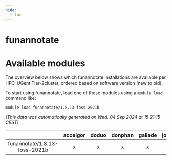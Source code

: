 ```yaml
---
hide:
  - toc
---
```


funannotate
===========

# Available modules


The overview below shows which funannotate installations are available per HPC-UGent Tier-2cluster, ordered based on software version (new to old).

To start using funannotate, load one of these modules using a `module load` command like:

```shell
module load funannotate/1.8.13-foss-2021b
```

*(This data was automatically generated on Wed, 04 Sep 2024 at 15:21:15 CEST)*  

| |accelgor|doduo|donphan|gallade|joltik|shinx|skitty|
| :---: | :---: | :---: | :---: | :---: | :---: | :---: | :---: |
|funannotate/1.8.13-foss-2021b|x|x|x|x|x|-|x|
